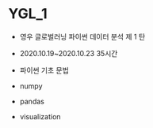 # YGL_1

* 영우 글로벌러닝 파이썬 데이터 분석 제 1 탄
* 2020.10.19~2020.10.23 35시간


* 파이썬 기초 문법
* numpy
* pandas
* visualization
